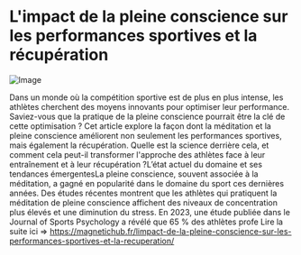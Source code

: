 # L'impact de la pleine conscience sur les performances sportives et la récupération

![Image](https://images.pexels.com/photos/2827392/pexels-photo-2827392.jpeg?auto=compress&cs=tinysrgb&h=650&w=940)

Dans un monde où la compétition sportive est de plus en plus intense, les athlètes cherchent des moyens innovants pour optimiser leur performance. Saviez-vous que la pratique de la pleine conscience pourrait être la clé de cette optimisation ? Cet article explore la façon dont la méditation et la pleine conscience améliorent non seulement les performances sportives, mais également la récupération. Quelle est la science derrière cela, et comment cela peut-il transformer l'approche des athlètes face à leur entraînement et à leur récupération ?L’état actuel du domaine et ses tendances émergentesLa pleine conscience, souvent associée à la méditation, a gagné en popularité dans le domaine du sport ces dernières années. Des études récentes montrent que les athlètes qui pratiquent la méditation de pleine conscience affichent des niveaux de concentration plus élevés et une diminution du stress. En 2023, une étude publiée dans le Journal of Sports Psychology a révélé que 65 % des athlètes profe Lire la suite ici => https://magnetichub.fr/limpact-de-la-pleine-conscience-sur-les-performances-sportives-et-la-recuperation/
